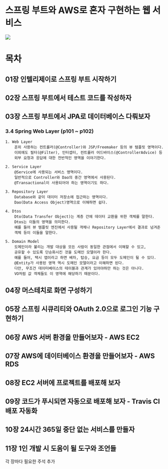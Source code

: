 # 스프링 부트와 AWS로 혼자 구현하는 웹 서비스

![](https://t1.daumcdn.net/cfile/tistory/994D4A415DE2738514)

# 목차
## 01장 인텔리제이로 스프링 부트 시작하기
## 02장 스프링 부트에서 테스트 코드를 작성하자
## 03장 스프링 부트에서 JPA로 데이터베이스 다뤄보자
### 3.4 Spring Web Layer (p101 ~ p102)
    1. Web Layer  
        흔히 사용하는 컨트롤러(@Controller)와 JSP/Freemaker 등의 뷰 템플릿 영역이다.  
        이외에도 필터(@Filter), 인터셉터, 컨트롤러 어드바이스(@ControllerAdvice) 등    
        외부 요청과 응답에 대한 전반적인 영역을 이야기한다.  
        
    2. Service Layer  
        @Service에 사용되는 서비스 영역이다.  
        일반적으로 Controller와 Dao의 중간 영역에서 사용된다.  
        @Transactional이 사용되어야 하는 영역이기도 하다.   
        
    3. Repository Layer  
        Database와 같이 데이터 저장소에 접근하는 영역이다.   
        Dao(Data Access Object)영역으로 이해하면 쉽다.   
        
    4. Dtos   
        Dto(Data Transfer Object)는 계층 간에 데이터 교환을 위한 객체를 말한다.   
        Dtos는 이들의 영역을 의미한다.   
        예를 들어 뷰 템플릿 엔진에서 사용될 객체나 Repository Layer에서 결과로 넘겨준  
        객체 등이 이들을 말한다.   
        
    5. Domain Model   
        도메인이라 불리는 개발 대상을 모든 사람이 동일한 관점에서 이해할 수 있고,  
        공유할 수 있도록 단순화시킨 것을 도메인 모델이라 한다.   
        예를 들어, 택시 앱이라고 하면 배차, 탑승, 요금 등이 모두 도메인이 될 수 있다.   
        @Entity가 사용된 영역 역시 도메인 모델이라고 이해하면 된다.   
        다만, 무조건 데이터베이스의 테이블과 관계가 있어야하만 하는 것은 아니다.   
        VO처럼 값 객체들도 이 영역에 해당하기 때문이다.   
        
## 04장 머스테치로 화면 구성하기
## 05장 스프링 시큐리티와 OAuth 2.0으로 로그인 기능 구현하기
## 06장 AWS 서버 환경을 만들어보자 - AWS EC2
## 07장 AWS에 데이터베이스 환경을 만들어보자 - AWS RDS
## 08장 EC2 서버에 프로젝트를 배포해 보자
## 09장 코드가 푸시되면 자동으로 배포해 보자 - Travis CI 배포 자동화
## 10장 24시간 365일 중단 없는 서비스를 만들자
## 11장 1인 개발 시 도움이 될 도구와 조언들 

각 장마다 필요한 주석 추가
